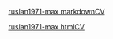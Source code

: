 [ruslan1971-max  markdownCV](https://github.com/ruslan1971-max/rsschool-cv/blob/gh-pages/cv.md)

[ruslan1971-max htmlCV](https://github.com/ruslan1971-max/rsschool-cv/blob/rsschool-cv-html/index.html)

